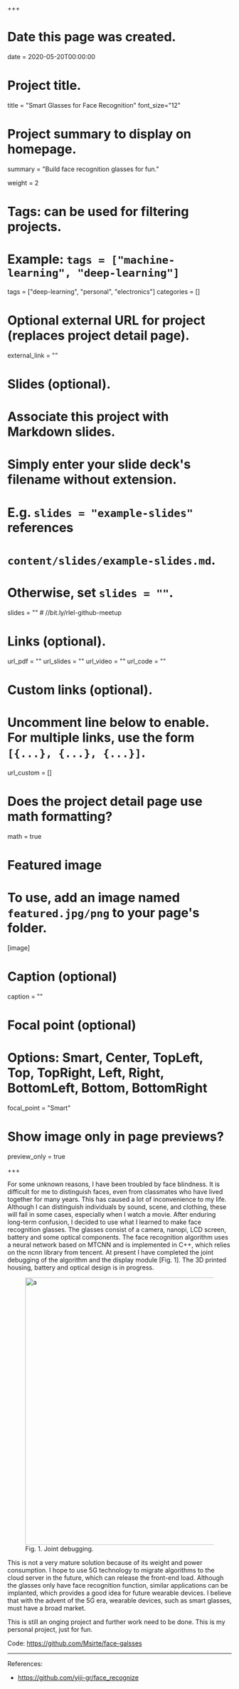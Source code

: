 +++
# Date this page was created.
date = 2020-05-20T00:00:00

# Project title.
title = "Smart Glasses for Face Recognition"
font_size="12"

# Project summary to display on homepage.
summary = "Build face recognition glasses for fun."

weight = 2

# Tags: can be used for filtering projects.
# Example: `tags = ["machine-learning", "deep-learning"]`
tags = ["deep-learning", "personal", "electronics"]
categories = []

# Optional external URL for project (replaces project detail page).
external_link = ""

# Slides (optional).
#   Associate this project with Markdown slides.
#   Simply enter your slide deck's filename without extension.
#   E.g. `slides = "example-slides"` references 
#   `content/slides/example-slides.md`.
#   Otherwise, set `slides = ""`.
slides = "" # //bit.ly/rlel-github-meetup

# Links (optional).
url_pdf = ""
url_slides = ""
url_video = ""
url_code = ""

# Custom links (optional).
#   Uncomment line below to enable. For multiple links, use the form `[{...}, {...}, {...}]`.
url_custom = []

# Does the project detail page use math formatting?
math = true

# Featured image
# To use, add an image named `featured.jpg/png` to your page's folder. 
[image]
  # Caption (optional)
  caption = ""

  # Focal point (optional)
  # Options: Smart, Center, TopLeft, Top, TopRight, Left, Right, BottomLeft, Bottom, BottomRight
  focal_point = "Smart"
  
  # Show image only in page previews?
  preview_only = true

+++
<h8 style="text-align: justify;">

For some unknown reasons, I have been troubled by face blindness. It is difficult for me to distinguish faces, even from classmates who have lived together for many years. This has caused a lot of inconvenience to my life. Although I can distinguish individuals by sound, scene, and clothing, these will fail in some cases, especially when I watch a movie. After enduring long-term confusion, I decided to use what I learned to make face recognition glasses. The glasses consist of a camera, nanopi, LCD screen, battery and some optical components. The face recognition algorithm uses a neural network based on MTCNN and is implemented in C++, which relies on the ncnn library from tencent. At present I have completed the joint debugging of the algorithm and the display module [Fig. 1]. The 3D printed housing, battery and optical design is in progress. 

<figure>
 <img src="fig1.png" alt="a" width="600px" height="600px"/>
  <figcaption>
      <h10>Fig. 1. Joint debugging.</h10>
  </figcaption>
</figure>

This is not a very mature solution because of its weight and power consumption. I hope to use 5G technology to migrate algorithms to the cloud server in the future, which can release the front-end load. Although the glasses only have face recognition function, similar applications can be implanted, which provides a good idea for future wearable devices. I believe that with the advent of the 5G era, wearable devices, such as smart glasses, must have a broad market.

This is still an onging project and further work need to be done. This is my personal project, just for fun.

Code: <https://github.com/Msirte/face-galsses>

____________________________
References:
* <https://github.com/yiji-gr/face_recognize>
